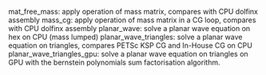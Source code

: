 mat_free_mass: apply operation of mass matrix, compares with CPU dolfinx assembly
mass_cg: apply operation of mass matrix in a CG loop, compares with CPU dolfinx assembly
planar_wave: solve a planar wave equation on hex on CPU (mass lumped)
planar_wave_triangles: solve a planar wave equation on triangles, compares PETSc KSP CG and In-House CG on CPU 
planar_wave_triangles_gpu: solve a planar wave equation on triangles on GPU with the bernstein polynomials sum factorisation algorithm. 


